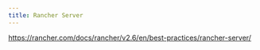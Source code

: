 ```yaml
---
title: Rancher Server
---
```


https://rancher.com/docs/rancher/v2.6/en/best-practices/rancher-server/